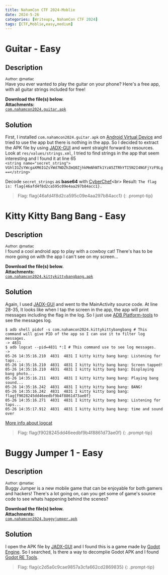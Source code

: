 ```yaml
---
title: NahamCon CTF 2024-Moblie
date: 2024-5-26 
categories: [Writeups, NahamCon CTF 2024]
tags: [CTF,Moblie,easy,medium]
---
```


# Guitar - Easy
## Description
<sup>Author: @matlac</sup><br>
Have you ever wanted to play the guitar on your phone? Here's a free app, with all guitar strings included for free!

**Download the file(s) below.**<br>
**Attachments:**<br>
    [`com.nahamcon2024.guitar.apk`](https://github.com/0xSirawit/Capture-The-Flag-Events/blob/main/NahamCon%20CTF%202024/Moblie%20Challenges/Challenge-files/com.nahamcon2024.guitar.apk)

## Solution
First, I installed `com.nahamcon2024.guitar.apk` on [Android Virtual Device](https://developer.android.com/studio) and tried to use the app but there is nothing in the app. So I decided to extract the APK file by using [JADX-GUI](https://github.com/skylot/jadx) and went straight forward to resources. Look at `res/values/strings.xml`, I tried to find strings in the app that seem interesting and I found it at line 65 <br>
`<string name="secret_string">
VGhlIGZsYWcgaXM6IGZsYWd7NDZhZmQ0ZjhkMmNhNTk1YzA5ZTRhYTI5N2I4NGFjYzF9Lg==</string>`<br>

Decode `secret_strings` as **base64** with [CyberChef](https://gchq.github.io/CyberChef/#recipe=From_Base64('A-Za-z0-9%2B/%3D',true,false)&input=VkdobElHWnNZV2NnYVhNNklHWnNZV2Q3TkRaaFptUTBaamhrTW1OaE5UazFZekE1WlRSaFlUSTVOMkk0TkdGall6RjlMZz09)<br>
Result: `The flag is: flag{46afd4f8d2ca595c09e4aa297b84acc1}.`

>Flag: flag{46afd4f8d2ca595c09e4aa297b84acc1}
{: .prompt-tip}

# Kitty Kitty Bang Bang - Easy
## Description
<sup>Author: @matlac</sup><br>
I found a cool android app to play with a cowboy cat! There's has to be more going on with the app I can't see on my screen...

**Download the file(s) below.**<br>
**Attachments:**<br>
    [`com.nahamcon2024.kittykittybangbang.apk`](https://github.com/0xSirawit/Capture-The-Flag-Events/blob/main/NahamCon%20CTF%202024/Moblie%20Challenges/Challenge-files/com.nahamcon2024.kittykittybangbang.apk)

## Solution
Again, I used [JADX-GUI](https://github.com/skylot/jadx) and went to the MainActivity source code. At line 28-35, It looks like when I tap the screen in the app, the app will print messages including the flag in the log. So I just use [ADB Platform-tools](https://developer.android.com/tools/releases/platform-tools) to see the messages log.

```
$ adb shell pidof -s com.nahamcon2024.kittykittybangbang # This command will give PID of the app so I can use it to filter log messages.
-> 4831
$ adb logcat --pid=4831 *:I # This command use to see log messages.
->
05-26 14:35:16.210  4831  4831 I kitty kitty bang bang: Listening for taps...
05-26 14:35:16.210  4831  4831 I kitty kitty bang bang: Screen tapped!
05-26 14:35:16.210  4831  4831 I kitty kitty bang bang: Displaying bang photo...
05-26 14:35:16.211  4831  4831 I kitty kitty bang bang: Playing bang sound...
05-26 14:35:16.242  4831  4831 I kitty kitty bang bang: BANG!
05-26 14:35:16.242  4831  4831 I kitty kitty bang bang: flag{f9028245dd46eedbf9b4f8861d73ae0f}
05-26 14:35:16.271  4831  4831 I kitty kitty bang bang: Listening for taps...
05-26 14:35:17.912  4831  4831 I kitty kitty bang bang: time and sound over
```
[More info about logcat](https://developer.android.com/tools/logcat)

>Flag: flag{f9028245dd46eedbf9b4f8861d73ae0f}
{: .prompt-tip}

# Buggy Jumper 1 - Easy
## Description
<sup>Author: @matlac</sup><br>
Buggy Jumper is a new mobile game that can be enjoyable for both gamers and hackers! There's a lot going on, can you get some of game's source code to see whats happening behind the scenes?

**Download the file(s) below.**<br>
**Attachments:**<br>
    [`com.nahamcon2024.buggyjumper.apk`](https://github.com/0xSirawit/Capture-The-Flag-Events/blob/main/NahamCon%20CTF%202024/Moblie%20Challenges/Challenge-files/com.nahamcon2024.buggyjumper.apk)

## Solution
I open the APK file by [JADX-GUI](https://github.com/skylot/jadx) and I found this is a game made by [Godot Engine](https://godotengine.org/). So I searched, Is there a way to decomplie Godot APK and I found [Godot RE Tools](https://github.com/bruvzg/gdsdecomp).

>Flag: flag{c2d5a0c9cae9857a3cfa662cd2869835}
{: .prompt-tip}